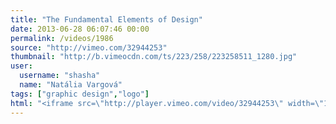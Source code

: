 ```yaml
---
title: "The Fundamental Elements of Design"
date: 2013-06-28 06:07:46 00:00
permalink: /videos/1986
source: "http://vimeo.com/32944253"
thumbnail: "http://b.vimeocdn.com/ts/223/258/223258511_1280.jpg"
user:
  username: "shasha"
  name: "Natália Vargová"
tags: ["graphic design","logo"]
html: "<iframe src=\"http://player.vimeo.com/video/32944253\" width=\"1280\" height=\"720\" frameborder=\"0\" webkitAllowFullScreen mozallowfullscreen allowFullScreen></iframe>"
---
```


